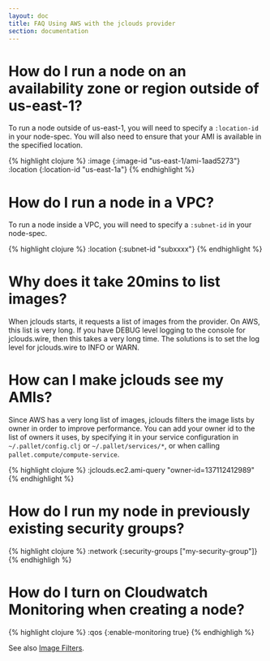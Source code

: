 ```yaml
---
layout: doc
title: FAQ Using AWS with the jclouds provider
section: documentation
---
```


# How do I run a node on an availability zone or region outside of us-east-1?

To run a node outside of us-east-1, you will need to specify a `:location-id` in
your node-spec. You will also need to ensure that your AMI is available in the
specified location.

{% highlight clojure %}
:image {:image-id "us-east-1/ami-1aad5273"}
:location {:location-id "us-east-1a"}
{% endhighlight %}

# How do I run a node in a VPC?

To run a node inside a VPC, you will need to specify a `:subnet-id` in
your node-spec.

{% highlight clojure %}
:location {:subnet-id "subxxxx"}
{% endhighlight %}

# Why does it take 20mins to list images?

When jclouds starts, it requests a list of images from the provider. On AWS,
this list is very long.  If you have DEBUG level logging to the console for
jclouds.wire, then this takes a very long time. The solutions is to set the log
level for jclouds.wire to INFO or WARN.

# How can I make jclouds see my AMIs?

Since AWS has a very long list of images, jclouds filters the image lists by
owner in order to improve performance. You can add your owner id to the list of
owners it uses, by specifying it in your service configuration in
`~/.pallet/config.clj` or `~/.pallet/services/*`, or when calling
`pallet.compute/compute-service`.

{% highlight clojure %}
:jclouds.ec2.ami-query "owner-id=137112412989"
{% endhighlight %}

# How do I run my node in previously existing security groups?

{% highlight clojure %}
:network {:security-groups ["my-security-group"]}
{% endhighligh %}

# How do I turn on Cloudwatch Monitoring when creating a node?

{% highlight clojure %}
:qos {:enable-monitoring true}
{% endhighligh %}

See also
[Image Filters](http://www.jclouds.org/documentation/userguide/using-ec2/).
